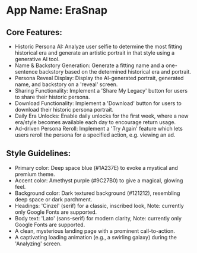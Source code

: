 # **App Name**: EraSnap

## Core Features:

- Historic Persona AI: Analyze user selfie to determine the most fitting historical era and generate an artistic portrait in that style using a generative AI tool.
- Name & Backstory Generation: Generate a fitting name and a one-sentence backstory based on the determined historical era and portrait.
- Persona Reveal Display: Display the AI-generated portrait, generated name, and backstory on a 'reveal' screen.
- Sharing Functionality: Implement a 'Share My Legacy' button for users to share their historic persona.
- Download Functionality: Implement a 'Download' button for users to download their historic persona portrait.
- Daily Era Unlocks: Enable daily unlocks for the first week, where a new era/style becomes available each day to encourage return usage.
- Ad-driven Persona Reroll: Implement a 'Try Again' feature which lets users reroll the persona for a specified action, e.g. viewing an ad.

## Style Guidelines:

- Primary color: Deep space blue (#1A237E) to evoke a mystical and premium theme.
- Accent color: Amethyst purple (#9C27B0) to give a magical, glowing feel.
- Background color: Dark textured background (#121212), resembling deep space or dark parchment.
- Headings: 'Cinzel' (serif) for a classic, inscribed look, Note: currently only Google Fonts are supported.
- Body text: 'Lato' (sans-serif) for modern clarity, Note: currently only Google Fonts are supported.
- A clean, mysterious landing page with a prominent call-to-action.
- A captivating loading animation (e.g., a swirling galaxy) during the 'Analyzing' screen.
